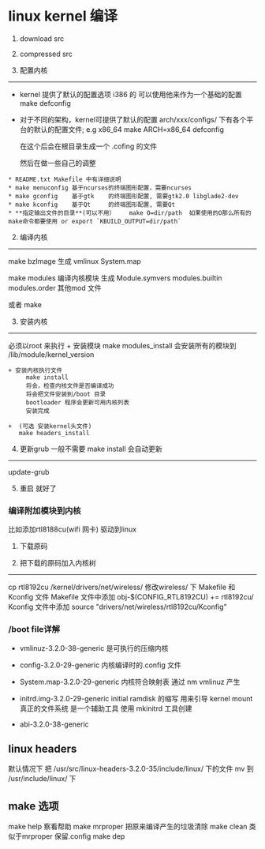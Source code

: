linux kernel 编译
==============================
1. download src
2. compressed src

3. 配置内核
---------------------
   +  kernel 提供了默认的配置选项 i386 的
     可以使用他来作为一个基础的配置
     make defconfig

   + 对于不同的架构，kernel可提供了默认的配置
    arch/xxx/configs/ 下有各个平台的默认的配置文件;
     e.g x86_64  make  ARCH=x86_64 defconfig

     在这个后会在根目录生成一个 .cofing 的文件

     然后在做一些自己的调整
     
    * README.txt Makefile 中有详细说明 
    * make menuconfig 基于ncurses的终端图形配置，需要ncurses
    * make gconfig    基于gtk    的终端图形配置, 需要gtk2.0 libglade2-dev
    * make kconfig    基于Qt     的终端图形配置, 需要Qt
    * **指定输出文件的目录**(可以不用）    make O=dir/path  如果使用的O那么所有的make命令都要使用 or export `KBUILD_OUTPUT=dir/path`

2. 编译内核
-------------------------
make bzImage 
   生成 vmlinux
        System.map

make modules 编译内核模块
   生成 Module.symvers
        modules.builtin
        modules.order
        其他mod 文件

或者 make


3. 安装内核
------------------------
必须以root 来执行
    + 安装模块
        make modules_install
       会安装所有的模块到 /lib/module/kernel_version

    + 安装内核执行文件
         make install
         将会，检查内核文件是否编译成功
         将会把文件安装到/boot 目录
         bootloader 程序会更新可用内核列表
         安装完成

    +  (可选 安装kernel头文件)
       make headers_install 
 

4. 更新grub 一般不需要 make install 会自动更新
------------------------
update-grub

5. 重启 就好了

### 编译附加模块到内核
比如添加rtl8188cu(wifi 网卡) 驱动到linux
1. 下载原码

2. 把下载的原码加入内核树
-----------------------------
   cp rtl8192cu /kernel/drivers/net/wireless/
   修改wireless/ 下 Makefile 和 Kconfig 文件
     Makefile 文件中添加 obj-$(CONFIG_RTL8192CU) += rtl8192cu/
     Kconfig  文件中添加 source "drivers/net/wireless/rtl8192cu/Kconfig"



### /boot file详解 
* vmlinuz-3.2.0-38-generic
          是可执行的压缩内核

* config-3.2.0-29-generic 
        内核编译时的.config 文件

* System.map-3.2.0-29-generic
     内核符合映射表 通过 nm vmlinuz 产生

* initrd.img-3.2.0-29-generic
     initial ramdisk 的缩写  用来引导 kernel mount真正的文件系统
       是一个辅助工具
    使用 mkinitrd 工具创建 

* abi-3.2.0-38-generic


linux headers 
------------------------------------
默认情况下 把 /usr/src/linux-headers-3.2.0-35/include/linux/ 下的文件
mv 到 /usr/include/linux/ 下

make 选项
-----------------------------
make help 察看帮助
make mrproper 把原来编译产生的垃圾清除
make clean    类似于mrproper 保留.config
make dep 
